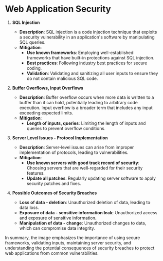 # Web Application Security

1. **SQL Injection**

   - **Description**: SQL injection is a code injection technique that exploits a security vulnerability in an application's software by manipulating SQL queries.
   - **Mitigation**:
     - **Use known frameworks**: Employing well-established frameworks that have built-in protections against SQL injection.
     - **Best practices**: Following industry best practices for secure coding.
     - **Validation**: Validating and sanitizing all user inputs to ensure they do not contain malicious SQL code.
2. **Buffer Overflows, Input Overflows**

   - **Description**: Buffer overflow occurs when more data is written to a buffer than it can hold, potentially leading to arbitrary code execution. Input overflow is a broader term that includes any input exceeding expected limits.
   - **Mitigation**:
     - **Length of inputs, queries**: Limiting the length of inputs and queries to prevent overflow conditions.
3. **Server Level Issues - Protocol Implementation**

   - **Description**: Server-level issues can arise from improper implementation of protocols, leading to vulnerabilities.
   - **Mitigation**:
     - **Use known servers with good track record of security**: Choosing servers that are well-regarded for their security features.
     - **Update all patches**: Regularly updating server software to apply security patches and fixes.
4. **Possible Outcomes of Security Breaches**

   - **Loss of data - deletion**: Unauthorized deletion of data, leading to data loss.
   - **Exposure of data - sensitive information leak**: Unauthorized access and exposure of sensitive information.
   - **Manipulation of data - change**: Unauthorized changes to data, which can compromise data integrity.

In summary, the image emphasizes the importance of using secure frameworks, validating inputs, maintaining server security, and understanding the potential consequences of security breaches to protect web applications from common vulnerabilities.
